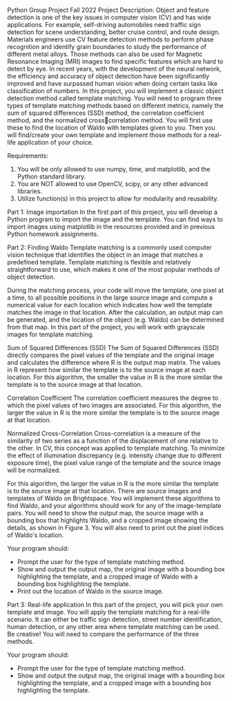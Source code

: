 Python Group Project Fall 2022 
Project Description: 
Object and feature detection is one of the key issues in computer vision (CV) and has wide applications. 
For example, self-driving automobiles need traffic sign detection for scene understanding, better cruise 
control, and route design. Materials engineers use CV feature detection methods to perform phase 
recognition and identify grain boundaries to study the performance of different metal alloys. Those 
methods can also be used for Magnetic Resonance Imaging (MRI) images to find specific features which 
are hard to detect by eye. In recent years, with the development of the neural network, the efficiency 
and accuracy of object detection have been significantly improved and have surpassed human vision 
when doing certain tasks like classification of numbers. 
In this project, you will implement a classic object detection method called template matching. You will 
need to program three types of template matching methods based on different metrics, namely the sum 
of squared differences (SSD) method, the correlation coefficient method, and the normalized crosscorrelation method. You will first use these to find the location of Waldo with templates given to you. 
Then you will find/create your own template and implement those methods for a real-life application of 
your choice. 

Requirements: 
1. You will be only allowed to use numpy, time, and matplotlib, and the Python standard 
library. 
2. You are NOT allowed to use OpenCV, scipy, or any other advanced libraries. 
3. Utilize function(s) in this project to allow for modularity and reusability.

Part 1: Image importation 
In the first part of this project, you will develop a Python program to import the image and the template. 
You can find ways to import images using matplotlib in the resources provided and in previous 
Python homework assignments. 

Part 2: Finding Waldo 
Template matching is a commonly used computer vision technique that identifies the object in an image 
that matches a predefined template. Template matching is flexible and relatively straightforward to use, 
which makes it one of the most popular methods of object detection. 

During the matching process, your code will move the template, one pixel at a time, to all possible 
positions in the large source image and compute a numerical value for each location which indicates how 
well the template matches the image in that location. After the calculation, an output map can be 
generated, and the location of the object (e.g. Waldo) can be determined from that map. In this part of 
the project, you will work with grayscale images for template matching. 

Sum of Squared Differences (SSD) 
The Sum of Squared Differences (SSD) directly compares the pixel values of the template and the original 
image and calculates the difference where R is the output map matrix. 
The values in R represent how similar the template is to the source image at each location. For this 
algorithm, the smaller the value in R is the more similar the template is to the source image at that 
location.

Correlation Coefficient 
The correlation coefficient measures the degree to which the pixel values of two images are associated. For this algorithm, the larger the value in R is the more similar the template is to the source image at 
that location. 

Normalized Cross-Correlation 
Cross-correlation is a measure of the similarity of two series as a function of the displacement of one 
relative to the other. In CV, this concept was applied to template matching. To minimize the effect of 
illumination discrepancy (e.g. intensity change due to different exposure time), the pixel value range of 
the template and the source image will be normalized.

For this algorithm, the larger the value in R is the more similar the template is to the source image at 
that location. There are source images and templates of Waldo on Brightspace. You will implement these algorithms 
to find Waldo, and your algorithms should work for any of the image-template pairs. You will need to 
show the output map, the source image with a bounding box that highlights Waldo, and a cropped 
image showing the details, as shown in Figure 3. You will also need to print out the pixel indices of 
Waldo's location.

Your program should: 
- Prompt the user for the type of template matching method.
- Show and output the output map, the original image with a bounding box highlighting the 
template, and a cropped image of Waldo with a bounding box highlighting the template.
- Print out the location of Waldo in the source image. 

Part 3: Real-life application 
In this part of the project, you will pick your own template and image. You will apply the template 
matching for a real-life scenario. It can either be traffic sign detection, street number identification, 
human detection, or any other area where template matching can be used. Be creative! You will need to 
compare the performance of the three methods.

Your program should: 
- Prompt the user for the type of template matching method.
- Show and output the output map, the original image with a bounding box highlighting the 
template, and a cropped image with a bounding box highlighting the template. 




















